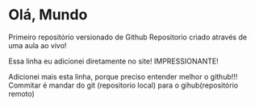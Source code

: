 # Olá, Mundo
 Primeiro repositório versionado de Github
 Repositorio criado através de uma aula ao vivo!

 Essa linha eu adicionei diretamente no site! IMPRESSIONANTE!
 
Adicionei mais esta linha, porque preciso entender melhor o github!!!
Commitar é mandar do git (repositorio local) para o gihub(repositório remoto)
 


 

